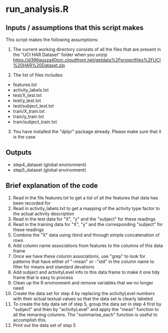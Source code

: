 # run_analysis.R

## Inputs / assumptions that this script makes
This script makes the following assumptions:

1. The current working directory consists of all the files that are present in the "UCI HAR Dataset" folder when you unzip https://d396qusza40orc.cloudfront.net/getdata%2Fprojectfiles%2FUCI%20HAR%20Dataset.zip

2. The list of files includes:
  * features.txt
  * activity_labels.txt
  * test/X_test.txt
  * test/y_test.txt
  * test/subject_test.txt
  * train/X_train.txt
  * train/y_train.txt
  * train/subject_train.txt

3. You have installed the "dplyr" package already. Please make sure that it is the case

## Outputs

* step4_dataset (global environment)
* step5_dataset (global environment)


## Brief explanation of the code
1. Read in the file features.txt to get a list of all the features that data has been recorded for
2. Read in activity_labels.txt to get a mapping of the activity type factor to the actual activity description
3. Read in the test data for "X", "y" and the "subject" for these readings
4. Read in the training data for "X", "y" and the corresponding "subject" for these readings
5. Combine the "X" data using rbind and through simple concatenation of rows
6. Add column name associations from features to the columns of this data frame
7. Once we have these column associations, use "grep" to look for patterns that have either of "-mean" or -"std" in the column name to filter for means and standard devations
8. Add subject and activityLevel info to this data frame to make it one tidy frame that is easy to process
9. Clean up the R environment and remove variables that we no longer need
10. Create the data set for step 4 by replacing the activityLevel numbers with their actual textual values so that the data set is clearly labeled
11. To create the tidy data set of step 5, group the data set in step 4 first by "subject" and then by "activityLevel" and apply the "mean" function to all the remaning columns. The "summarise_each" function is useful to accomplish this.
12. Print out the data set of step 5

